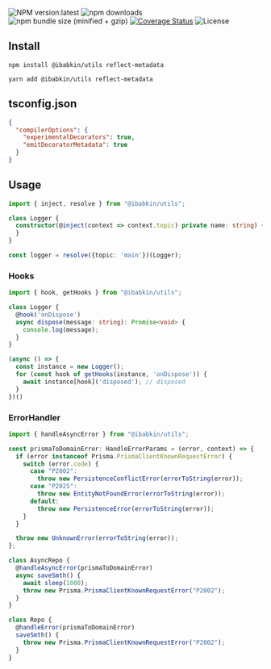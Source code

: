 ![NPM version:latest](https://img.shields.io/npm/v/ts-constructor-injector/latest.svg?style=flat-square)
![npm downloads](https://img.shields.io/npm/dt/ts-constructor-injector.svg?style=flat-square)
![npm bundle size (minified + gzip)](https://img.shields.io/bundlephobia/minzip/ts-constructor-injector)
[![Coverage Status](https://coveralls.io/repos/github/IgorBabkin/ts-ioc-container/badge.svg?branch=master)](https://coveralls.io/github/IgorBabkin/ts-ioc-container?branch=master)
![License](https://img.shields.io/npm/l/ts-constructor-injector)

## Install
```shell script
npm install @ibabkin/utils reflect-metadata
```
```shell script
yarn add @ibabkin/utils reflect-metadata
```

## tsconfig.json
```json
{
  "compilerOptions": {
    "experimentalDecorators": true,
    "emitDecoratorMetadata": true
  }
}
```

## Usage
```typescript
import { inject, resolve } from "@ibabkin/utils";

class Logger {
  constructor(@inject(context => context.topic) private name: string) {
  }
}

const logger = resolve({topic: 'main'})(Logger);
```

### Hooks

```typescript
import { hook, getHooks } from "@ibabkin/utils";

class Logger {
  @hook('onDispose')
  async dispose(message: string): Promise<void> {
    console.log(message);
  }
}

(async () => {
  const instance = new Logger();
  for (const hook of getHooks(instance, 'onDispose')) {
    await instance[hook]('disposed'); // disposed
  }
})()
```

### ErrorHandler

```typescript
import { handleAsyncError } from "@ibabkin/utils";

const prismaToDomainError: HandleErrorParams = (error, context) => {
  if (error instanceof Prisma.PrismaClientKnownRequestError) {
    switch (error.code) {
      case "P2002":
        throw new PersistenceConflictError(errorToString(error));
      case "P2025":
        throw new EntityNotFoundError(errorToString(error));
      default:
        throw new PersistenceError(errorToString(error));
    }
  }

  throw new UnknownError(errorToString(error));
};

class AsyncRepo {
  @handleAsyncError(prismaToDomainError)
  async saveSmth() {
    await sleep(1000);
    throw new Prisma.PrismaClientKnownRequestError("P2002");
  }
}

class Repo {
  @handleError(prismaToDomainError)
  saveSmth() {
    throw new Prisma.PrismaClientKnownRequestError("P2002");
  }
}
```

